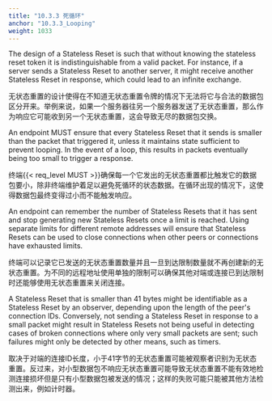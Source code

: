 ```yaml
---
title: "10.3.3 死循环"
anchor: "10.3.3_Looping"
weight: 1033
---
```


The design of a Stateless Reset is such that without knowing the stateless reset token it is indistinguishable from a valid packet. For instance, if a server sends a Stateless Reset to another server, it might receive another Stateless Reset in response, which could lead to an infinite exchange.

无状态重置的设计使得在不知道无状态重置令牌的情况下无法将它与合法的数据包区分开来。举例来说，如果一个服务器往另一个服务器发送了无状态重置，那么作为响应它可能收到另一个无状态重置，这会导致无尽的数据包交换。

An endpoint MUST ensure that every Stateless Reset that it sends is smaller than the packet that triggered it, unless it maintains state sufficient to prevent looping. In the event of a loop, this results in packets eventually being too small to trigger a response.

终端{{< req_level MUST >}}确保每一个它发出的无状态重置都比触发它的数据包要小，除非终端维护着足以避免死循环的状态数据。在循环出现的情况下，这使得数据包最终变得过小而不能触发响应。

An endpoint can remember the number of Stateless Resets that it has sent and stop generating new Stateless Resets once a limit is reached. Using separate limits for different remote addresses will ensure that Stateless Resets can be used to close connections when other peers or connections have exhausted limits.

终端可以记录它已发送的无状态重置数量并且一旦到达限制数量就不再创建新的无状态重置。为不同的远程地址使用单独的限制可以确保其他对端或连接已到达限制时还能够使用无状态重置来关闭连接。

A Stateless Reset that is smaller than 41 bytes might be identifiable as a Stateless Reset by an observer, depending upon the length of the peer's connection IDs. Conversely, not sending a Stateless Reset in response to a small packet might result in Stateless Resets not being useful in detecting cases of broken connections where only very small packets are sent; such failures might only be detected by other means, such as timers.

取决于对端的连接ID长度，小于41字节的无状态重置可能被观察者识别为无状态重置。反过来，对小型数据包不响应无状态重置可能导致无状态重置不能有效地检测连接损坏但是只有小型数据包被发送的情况；这样的失败可能只能被其他方法检测出来，例如计时器。
